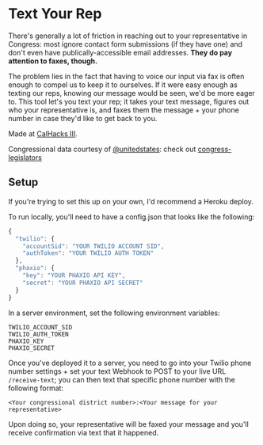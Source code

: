 # Text Your Rep

There's generally a lot of friction in reaching out to your representative in Congress: most ignore contact form submissions (if they have one) and don't even have publically-accessible email addresses. **They do pay attention to faxes, though.**

The problem lies in the fact that having to voice our input via fax is often enough to compel us to keep it to ourselves. If it were easy enough as texting our reps, knowing our message would be seen, we'd be more eager to. This tool let's you text your rep; it takes your text message, figures out who your representative is, and faxes them the message + your phone number in case they'd like to get back to you.

Made at [CalHacks III](http://calhacks.io).

Congressional data courtesy of [@unitedstates](https://github.com/unitedstates): check out [congress-legislators](https://github.com/unitedstates/congress-legislators)

## Setup

If you're trying to set this up on your own, I'd recommend a Heroku deploy. 

To run locally, you'll need to have a config.json that looks like the following:

```javascript
{
  "twilio": {
    "accountSid": "YOUR TWILIO ACCOUNT SID",
    "authToken": "YOUR TWILIO AUTH TOKEN"
  },
  "phaxio": {
    "key": "YOUR PHAXIO API KEY",
    "secret": "YOUR PHAXIO API SECRET"
  }
}
```

In a server environment, set the following environment variables:

```
TWILIO_ACCOUNT_SID
TWILIO_AUTH_TOKEN
PHAXIO_KEY
PHAXIO_SECRET
```

Once you've deployed it to a server, you need to go into your Twilio phone number settings + set your text Webhook to POST to your live URL `/receive-text`; you can then text that specific phone number with the following format:

```
<Your congressional district number>:<Your message for your representative>
```

Upon doing so, your representative will be faxed your message and you'll receive confirmation via text that it happened.